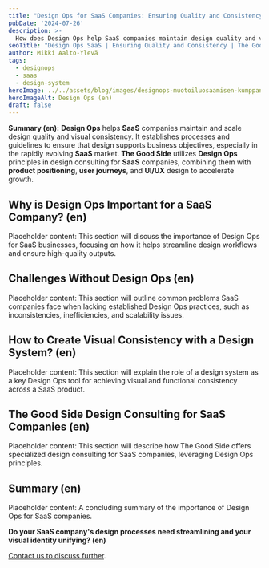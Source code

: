```yaml
---
title: "Design Ops for SaaS Companies: Ensuring Quality and Consistency (en)"
pubDate: '2024-07-26'
description: >-
  How does Design Ops help SaaS companies maintain design quality and visual consistency? (en) Placeholder description.
seoTitle: "Design Ops SaaS | Ensuring Quality and Consistency | The Good Side (en)"
author: Mikki Aalto-Ylevä
tags:
  - designops
  - saas
  - design-system
heroImage: ../../assets/blog/images/designops-muotoiluosaamisen-kumppani/featured.webp
heroImageAlt: Design Ops (en)
draft: false
---
```


**Summary (en):** **Design Ops** helps **SaaS** companies maintain and scale design quality and visual consistency. It establishes processes and guidelines to ensure that design supports business objectives, especially in the rapidly evolving **SaaS** market. **The Good Side** utilizes **Design Ops** principles in design consulting for **SaaS** companies, combining them with **product positioning**, **user journeys**, and **UI/UX** design to accelerate growth.

## Why is Design Ops Important for a SaaS Company? (en)

Placeholder content: This section will discuss the importance of Design Ops for SaaS businesses, focusing on how it helps streamline design workflows and ensure high-quality outputs.

## Challenges Without Design Ops (en)

Placeholder content: This section will outline common problems SaaS companies face when lacking established Design Ops practices, such as inconsistencies, inefficiencies, and scalability issues.

## How to Create Visual Consistency with a Design System? (en)

Placeholder content: This section will explain the role of a design system as a key Design Ops tool for achieving visual and functional consistency across a SaaS product.

## The Good Side Design Consulting for SaaS Companies (en)

Placeholder content: This section will describe how The Good Side offers specialized design consulting for SaaS companies, leveraging Design Ops principles.

## Summary (en)

Placeholder content: A concluding summary of the importance of Design Ops for SaaS companies.

**Do your SaaS company's design processes need streamlining and your visual identity unifying? (en)**

[Contact us to discuss further](/contact). 